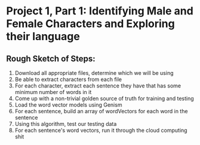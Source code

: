 # Project 1, Part 1: Identifying Male and Female Characters and Exploring their language

## Rough Sketch of Steps: 

1. Download all appropriate files, determine which we will be using
2. Be able to extract characters from each file
3. For each character, extract each sentence they have that has some minimum number of words in it
4. Come up with a non-trivial golden source of truth for training and testing
5. Load the word vector models using Genism
6. For each sentence, build an array of wordVectors for each word in the sentence
7. Using this algorithm, test our testing data
8. For each sentence's word vectors, run it through the cloud computing shit 